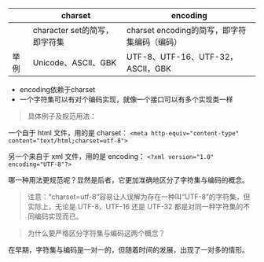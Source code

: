 |   |charset|encoding|
|---|---|---|
|   |character set的简写，即字符集|charset encoding的简写，即字符集编码（编码）| 
|举例|Unicode、ASCII、GBK|UTF-8、UTF-16、UTF-32，ASCII，GBK|
 
* encoding依赖于charset
* 一个字符集可以有对个编码实现，就像一个接口可以有多个实现类一样

> 具体例子及规范用法：

一个自于 html 文件，用的是 charset：
`<meta http-equiv="content-type" content="text/html;charset=utf-8">`

另一个来自于 xml 文件，用的是 encoding：
`<?xml version="1.0" encoding="UTF-8"?>`

哪一种用法更规范呢？显然是后者，它更加准确地区分了字符集与编码的概念。

> 注意：“charset=utf-8”容易让人误解为存在一种叫“UTF-8”的字符集，但实际上，无论是 UTF-8，UTF-16 还是 UTF-32 都是对同一种字符集的不同编码实现而已。

> 为什么要严格区分字符集与编码这两个概念？

在早期，字符集与编码是一对一的，但随着时间的发展，出现了一对多的情形。


